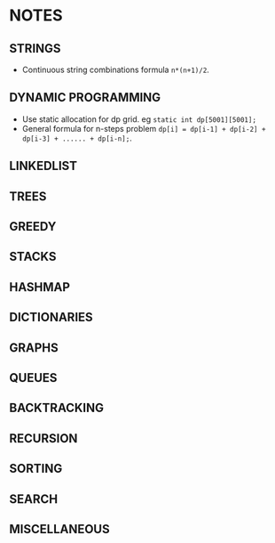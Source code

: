 # NOTES 
## __STRINGS__
* Continuous string combinations formula `n*(n+1)/2`.

## __DYNAMIC PROGRAMMING__
* Use static allocation for dp grid. eg `static int dp[5001][5001];`
* General formula for n-steps problem `dp[i] = dp[i-1] + dp[i-2] + dp[i-3] + ...... + dp[i-n];`.



## __LINKEDLIST__
## __TREES__
## __GREEDY__
## __STACKS__
## __HASHMAP__
## __DICTIONARIES__
## __GRAPHS__
## __QUEUES__
## __BACKTRACKING__
## __RECURSION__
## __SORTING__
## __SEARCH__
## __MISCELLANEOUS__
